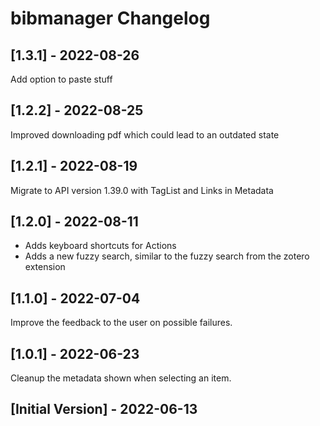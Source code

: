 # bibmanager Changelog

## [1.3.1] - 2022-08-26
Add option to paste stuff 

## [1.2.2] - 2022-08-25
Improved downloading pdf which could lead to an outdated state

## [1.2.1] - 2022-08-19
Migrate to API version 1.39.0 with TagList and Links in Metadata 

## [1.2.0] - 2022-08-11
- Adds keyboard shortcuts for Actions
- Adds a new fuzzy search, similar to the fuzzy search from the zotero extension

## [1.1.0] - 2022-07-04
Improve the feedback to the user on possible failures.

## [1.0.1] - 2022-06-23
Cleanup the metadata shown when selecting an item.

## [Initial Version] - 2022-06-13
